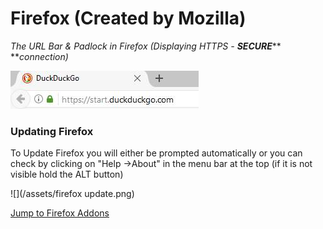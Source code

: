 # Firefox \(Created by Mozilla\)



_The URL Bar & Padlock in Firefox \(Displaying HTTPS -_ _**SECURE**_** **_connection\)_

![](/assets/firefox-url.jpg)



### Updating Firefox

To Update Firefox you will either be prompted automatically or you can check by clicking on "Help -&gt;About" in the menu bar at the top \(if it is not visible hold the ALT button\)

![](/assets/firefox update.png)



[Jump to Firefox Addons](/addons-firefox.md)

